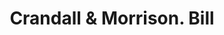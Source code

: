 ---
doi: 10.7916/D85159DX
date_other: '1880'
date_other_textual: 1880-1889
form: printed ephemera
genre:
- Invoices
name:
- Crandall & Morrison
object_in_context_url: https://biggert.cul.columbia.edu/items/view/ave_biggert_01924
subject_hierarchical_geographic:
- Troy, New York, United States
subject_name:
- Crandall & Morrison
title: Crandall & Morrison. Bill
sort_title: Crandall & Morrison. Bill
call_number: ave_biggert_01924
coordinates:
- 42.73166666666667,-73.69250000000001
pid: ave_biggert_01924
identifiers: ave_biggert_01924
thumbnail: false
permalink: /biggert/ave_biggert_01924/
layout: iiif-image-page
---